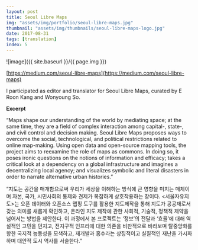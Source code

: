 ```yaml
---
layout: post
title: Seoul Libre Maps
img: "assets/img/portfolio/seoul-libre-maps.jpg"
thumbnail: "assets/img/thumbnails/seoul-libre-maps-logo.jpg"
date: 2017-08-31
tags: [translation]
index: 5
---
```


![image]({{ site.baseurl }}/{{ page.img }})

[https://medium.com/seoul-libre-maps](https://medium.com/seoul-libre-maps)

I participated as editor and translator for Seoul Libre Maps, curated by E Roon Kang and Wonyoung So.

__Excerpt__

“Maps shape our understanding of the world by mediating space; at the same time, they are a field of complex interaction among capital-, state-, and civil control and decision making. Seoul Libre Maps proposes ways to overcome the social, technological, and political restrictions related to online map-making. Using open data and open-source mapping tools, the project aims to reexamine the role of maps as commons. In doing so, it poses ironic questions on the notions of information and efficacy; takes a critical look at a dependency on a global infrastructure and imagines a decentralizing local agency; and visualizes symbolic and literal disasters in order to narrate alternative urban histories.”

“지도는 공간을 매개함으로써 우리가 세상을 이해하는 방식에 큰 영향을 미치는 매체이며 자본, 국가, 시민사회의 통제와 견제가 복잡하게 상호작용하는 장이다. <서울자유지도>는 오픈 데이터와 오픈소스 맵핑 도구를 활용한 지도제작을 통해 지도가 공공재로서 갖는 의미를 새롭게 확인하고, 온라인 지도 제작에 관한 사회적, 기술적, 정책적 제약을 넘어서는 방법을 제안한다. 이 과정에서 본 프로젝트는 ‘정보’의 전달과 ‘효율’에 대해 역설적인 고민을 던지고, 전지구적 인프라에 대한 의존을 비판적으로 바라보며 탈중앙화를 향한 국지적 능동성을 모색하고, 재개발과 홍수라는 상징적이고 실질적인 재난을 가시화하며 대안적 도시 역사를 서술한다.”